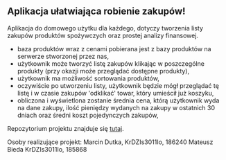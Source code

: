 ## Aplikacja ułatwiająca robienie zakupów!
Aplikacja do domowego użytku dla każdego, dotyczy tworzenia listy zakupów produktów spożywczych oraz prostej analizy finansowej.

- baza produktów wraz z cenami pobierana jest z bazy produktów na serwerze stworzonej przez nas,
- użytkownik może tworzyć listę zakupów klikając w poszczególne produkty (przy okazji może przeglądać dostępne produkty),
- użytkownik ma możliwość sortowania produktów,
- oczywiście po utworzeniu listy, użytkownik będzie mógł przeglądać tę listę i w czasie zakupów 'odklikać' towar, który umieścił już koszyku,
- obliczona i wyświetlona zostanie średnia cena, którą użytkownik wyda na dane zakupy, ilość pieniędzy wydanych na zakupy w ostatnich 30 dniach oraz średni koszt pojedynczych zakupów,

Repozytorium projektu znajduje się [tutaj](https://github.com/Mafyn5/ListaZakupow).


Osoby realizujące projekt:
Marcin Dutka, KrDZIs3011Io, 186240
Mateusz Bieda KrDZIs3011Io, 185868
